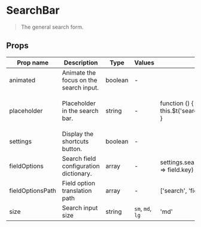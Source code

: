 # SearchBar

> The general search form.

## Props

| Prop name        | Description                            | Type    | Values           | Default                                                    |
| ---------------- | -------------------------------------- | ------- | ---------------- | ---------------------------------------------------------- |
| animated         | Animate the focus on the search input. | boolean | -                |                                                            |
| placeholder      | Placeholder in the search bar.         | string  | -                | <p>function () {<br>this.$t('search.placeholder')<br>}</p> |
| settings         | Display the shortcuts button.          | boolean | -                |                                                            |
| fieldOptions     | Search field configuration dictionary. | array   | -                | settings.searchFields.map((field) => field.key)            |
| fieldOptionsPath | Field option translation path          | array   | -                | \['search', 'field']                                       |
| size             | Search input size                      | string  | `sm`, `md`, `lg` | 'md'                                                       |

